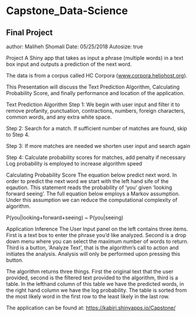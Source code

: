 # Capstone_Data-Science
## Final Project
author: Maliheh Shomali
Date: 05/25/2018 
Autosize: true

Project
A Shiny app that takes as input a phrase (multiple words) in a text box input and outputs a prediction of the next word.

The data is from a corpus called HC Corpora (www.corpora.heliohost.org).

This Presentation will discuss the Text Prediction Algorithm, Calculating Probability Score, and finally performance and location of the application.

Text Prediction Algorithm
Step 1: We begin with user input and filter it to remove profanity, punctuation, contractions, numbers, foreign characters, common words, and any extra white space.

Step 2: Search for a match. If sufficient number of matches are found, skip to Step 4.

Step 3: If more matches are needed we shorten user input and search again

Step 4: Calculate probability scores for matches, add penalty if necessary Log probability is employed to increase algorithm speed

Calculating Probability Score
The equation below predict next word. In order to predict the next word we start with the left hand sife of the eqaution. This statement reads the probability of ‘you’ given ‘looking forward seeing’. The full equation below employs a Markov assumption. Under this assumption we can reduce the computational complexity of algorithm.

P(you|looking+forward+seeing) ~ P(you|seeing)

Application Inference
The User Input panel on the left contains three items. First is a text box to enter the phrase you’d like analyzed. Second is a drop down menu where you can select the maximum number of words to return. Third is a button, ‘Analyze Text’, that is the algorithm’s call to action and initiates the analysis. Analysis will only be performed upon pressing this button.

The algorithm returns three things. First the original text that the user provided, second is the filtered text provided to the algorithm, third is a table. In the lefthand column of this table we have the predicted words, in the right hand column we have the log probability. The table is sorted from the most likely word in the first row to the least likely in the last row.

The application can be found at: https://kabiri.shinyapps.io/Capstone/
